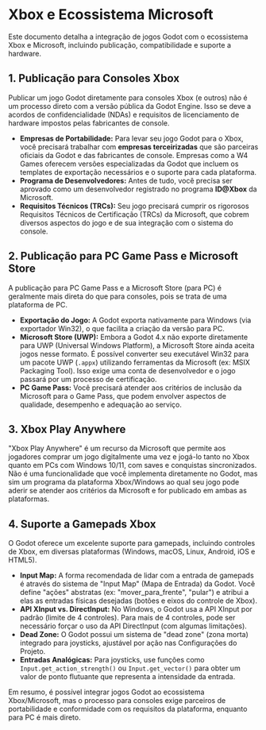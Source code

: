 # Xbox e Ecossistema Microsoft

Este documento detalha a integração de jogos Godot com o ecossistema Xbox e Microsoft, incluindo publicação, compatibilidade e suporte a hardware.

## 1. Publicação para Consoles Xbox

Publicar um jogo Godot diretamente para consoles Xbox (e outros) não é um processo direto com a versão pública da Godot Engine. Isso se deve a acordos de confidencialidade (NDAs) e requisitos de licenciamento de hardware impostos pelas fabricantes de console.

*   **Empresas de Portabilidade:** Para levar seu jogo Godot para o Xbox, você precisará trabalhar com **empresas terceirizadas** que são parceiras oficiais da Godot e das fabricantes de console. Empresas como a W4 Games oferecem versões especializadas da Godot que incluem os templates de exportação necessários e o suporte para cada plataforma.
*   **Programa de Desenvolvedores:** Antes de tudo, você precisa ser aprovado como um desenvolvedor registrado no programa **ID@Xbox** da Microsoft.
*   **Requisitos Técnicos (TRCs):** Seu jogo precisará cumprir os rigorosos Requisitos Técnicos de Certificação (TRCs) da Microsoft, que cobrem diversos aspectos do jogo e de sua integração com o sistema do console.

## 2. Publicação para PC Game Pass e Microsoft Store

A publicação para PC Game Pass e a Microsoft Store (para PC) é geralmente mais direta do que para consoles, pois se trata de uma plataforma de PC.

*   **Exportação do Jogo:** A Godot exporta nativamente para Windows (via exportador Win32), o que facilita a criação da versão para PC.
*   **Microsoft Store (UWP):** Embora a Godot 4.x não exporte diretamente para UWP (Universal Windows Platform), a Microsoft Store ainda aceita jogos nesse formato. É possível converter seu executável Win32 para um pacote UWP (`.appx`) utilizando ferramentas da Microsoft (ex: MSIX Packaging Tool). Isso exige uma conta de desenvolvedor e o jogo passará por um processo de certificação.
*   **PC Game Pass:** Você precisará atender aos critérios de inclusão da Microsoft para o Game Pass, que podem envolver aspectos de qualidade, desempenho e adequação ao serviço.

## 3. Xbox Play Anywhere

"Xbox Play Anywhere" é um recurso da Microsoft que permite aos jogadores comprar um jogo digitalmente uma vez e jogá-lo tanto no Xbox quanto em PCs com Windows 10/11, com saves e conquistas sincronizados. Não é uma funcionalidade que você implementa diretamente no Godot, mas sim um programa da plataforma Xbox/Windows ao qual seu jogo pode aderir se atender aos critérios da Microsoft e for publicado em ambas as plataformas.

## 4. Suporte a Gamepads Xbox

O Godot oferece um excelente suporte para gamepads, incluindo controles de Xbox, em diversas plataformas (Windows, macOS, Linux, Android, iOS e HTML5).

*   **Input Map:** A forma recomendada de lidar com a entrada de gamepads é através do sistema de "Input Map" (Mapa de Entrada) da Godot. Você define "ações" abstratas (ex: "mover_para_frente", "pular") e atribui a elas as entradas físicas desejadas (botões e eixos do controle de Xbox).
*   **API XInput vs. DirectInput:** No Windows, o Godot usa a API XInput por padrão (limite de 4 controles). Para mais de 4 controles, pode ser necessário forçar o uso da API DirectInput (com algumas limitações).
*   **Dead Zone:** O Godot possui um sistema de "dead zone" (zona morta) integrado para joysticks, ajustável por ação nas Configurações do Projeto.
*   **Entradas Analógicas:** Para joysticks, use funções como `Input.get_action_strength()` ou `Input.get_vector()` para obter um valor de ponto flutuante que representa a intensidade da entrada.

Em resumo, é possível integrar jogos Godot ao ecossistema Xbox/Microsoft, mas o processo para consoles exige parceiros de portabilidade e conformidade com os requisitos da plataforma, enquanto para PC é mais direto.
